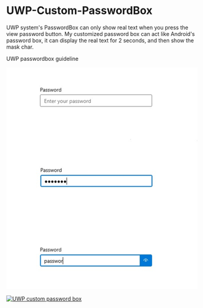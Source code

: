 # UWP-Custom-PasswordBox
UWP system's PasswordBox can only show real text when you press the view password button. My customized password box can act like Android's password box, it can display the real text for 2 seconds, and then show the mask char.

UWP passwordbox guideline

![](https://github.com/hupo376787/UWP-Custom-PasswordBox/blob/master/ddd.jpg)

[![UWP custom password box](https://res.cloudinary.com/marcomontalbano/image/upload/v1595578010/video_to_markdown/images/youtube--eHhDG3dW1bI-c05b58ac6eb4c4700831b2b3070cd403.jpg)](https://youtu.be/eHhDG3dW1bI "UWP custom password box")
